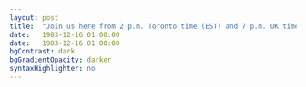```yaml
---
layout: post
title:  "Join us here from 2 p.m. Toronto time (EST) and 7 p.m. UK time (GMT) on Thursday February 22nd, 2018 for live streaming of our Black History Month reading."
date:   1983-12-16 01:00:00
date:   1983-12-16 01:00:00
bgContrast: dark
bgGradientOpacity: darker
syntaxHighlighter: no
---
```

